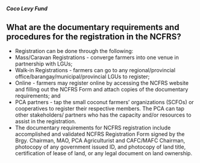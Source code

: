 ##### Coco Levy Fund

## What are the documentary requirements and procedures for the registration in the NCFRS?


 - Registration can be done through the following: 
 - Mass/Caravan Registrations - converge farmers into one venue in partnership with LGUs;
 - Walk-in Registrations - farmers can go to any regional/provincial office/barangay/municipal/provincial LGUs to register;
 - Online - farmers may register online by accessing the NCFRS website and filling out the NCFRS Form and attach copies of the documentary requirements; and
 - PCA partners - tap the small coconut farmers’ organizations (SCFOs) or cooperatives to register their respective members. The PCA can tap other stakeholders/ partners who has the capacity and/or resources to assist in the registration.
 - The documentary requirements for NCFRS registration include accomplished and validated NCFRS Registration Form signed by the Brgy. Chairman, MAO, PCA Agriculturist and CAFC/MAFC Chairman, photocopy of any government issued ID, and photocopy of land title, certification of lease of land, or any legal document on land ownership.
